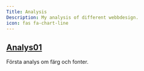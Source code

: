 ```yaml
---
Title: Analysis
Description: My analysis of different webbdesign.
icon: fas fa-chart-line
---
```



<div class="kmom-box">
    <a href="analysis/01_colors"><h2>Analys01</h2></a>
    <p>Första analys om färg och fonter.</p>
</div>